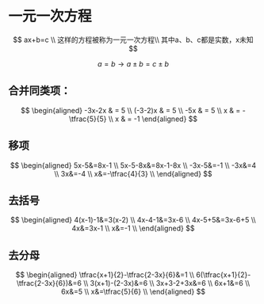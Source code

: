 # 一元一次方程

$$
ax+b=c \\ 
这样的方程被称为一元一次方程\\
其中a、b、c都是实数，x未知
$$

$$
a=b \longrightarrow a \pm b = c \pm b
$$





## 合并同类项：

$$
\begin{aligned}
-3x-2x  & = 5 \\ 
(-3-2)x & = 5  \\ 
-5x     & = 5  \\
x & = -\tfrac{5}{5} \\
x       & = -1  
\end{aligned}
$$



## 移项

$$
\begin{aligned}
5x-5&=8x-1 \\ 
5x-5-8x&=8x-1-8x \\ 
-3x-5&=-1 \\ 
-3x&=4 \\
3x&=-4 \\
x&=-\tfrac{4}{3} \\
\end{aligned}
$$

## 去括号

$$
\begin{aligned}
4(x-1)-1&=3(x-2) \\ 
4x-4-1&=3x-6 \\ 
4x-5+5&=3x-6+5 \\
4x&=3x-1 \\
x&=-1 \\
\end{aligned}
$$



## 去分母

$$
\begin{aligned}
\tfrac{x+1}{2}-\tfrac{2-3x}{6}&=1 \\
6(\tfrac{x+1}{2}-\tfrac{2-3x}{6})&=6 \\
3(x+1)-(2-3x)&=6 \\
3x+3-2+3x&=6 \\
6x+1&=6 \\
6x&=5 \\
x&=\tfrac{5}{6} \\
\end{aligned}
$$







